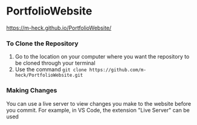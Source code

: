 # PortfolioWebsite

https://m-heck.github.io/PortfolioWebsite/

### To Clone the Repository

1. Go to the location on your computer where you want the repository to be cloned through your terminal
2. Use the command
  ``` git clone https://github.com/m-heck/PortfolioWebsite.git ```
  
 ### Making Changes
 You can use a live server to view changes you make to the website before you commit. For example, in VS Code, the extension "Live Server" can be used
